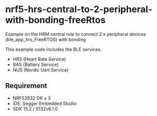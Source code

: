 # nrf5-hrs-central-to-2-peripheral-with-bonding-freeRtos

Example on the HRM central role to connect 2 x peripheral devices (ble_app_hrs_FreeRTOS) with bonding

This example code includes the BLE services.
* HRS (Heart Rate Service)
* BAS (Battery Service)
* NUS (Nordic Uart Service)

## Requirement
* NRF52832 DK x 3
* IDE: Segger Embedded Studio
* SDK 15.2 / S132v6.1.0
